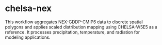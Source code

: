# chelsa-nex
This workflow aggregates NEX-GDDP-CMIP6 data to discrete spatial polygons and applies scaled distribution mapping using CHELSA-W5E5 as a reference. It processes precipitation, temperature, and radiation for modeling applications.
